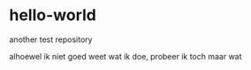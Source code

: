 # hello-world
another test repository

alhoewel ik niet goed weet wat ik doe, probeer ik toch maar wat
